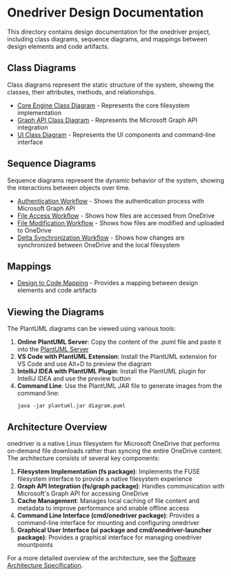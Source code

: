# Onedriver Design Documentation

This directory contains design documentation for the onedriver project, including class diagrams, sequence diagrams, and mappings between design elements and code artifacts.

## Class Diagrams

Class diagrams represent the static structure of the system, showing the classes, their attributes, methods, and relationships.

- [Core Engine Class Diagram](core_engine_class_diagram.puml) - Represents the core filesystem implementation
- [Graph API Class Diagram](graph_api_class_diagram.puml) - Represents the Microsoft Graph API integration
- [UI Class Diagram](ui_class_diagram.puml) - Represents the UI components and command-line interface

## Sequence Diagrams

Sequence diagrams represent the dynamic behavior of the system, showing the interactions between objects over time.

- [Authentication Workflow](auth_sequence_diagram.puml) - Shows the authentication process with Microsoft Graph API
- [File Access Workflow](file_access_sequence_diagram.puml) - Shows how files are accessed from OneDrive
- [File Modification Workflow](file_modification_sequence_diagram.puml) - Shows how files are modified and uploaded to OneDrive
- [Delta Synchronization Workflow](delta_sync_sequence_diagram.puml) - Shows how changes are synchronized between OneDrive and the local filesystem

## Mappings

- [Design to Code Mapping](design_to_code_mapping.md) - Provides a mapping between design elements and code artifacts

## Viewing the Diagrams

The PlantUML diagrams can be viewed using various tools:

1. **Online PlantUML Server**: Copy the content of the .puml file and paste it into the [PlantUML Server](http://www.plantuml.com/plantuml/uml/)
2. **VS Code with PlantUML Extension**: Install the PlantUML extension for VS Code and use Alt+D to preview the diagram
3. **IntelliJ IDEA with PlantUML Plugin**: Install the PlantUML plugin for IntelliJ IDEA and use the preview button
4. **Command Line**: Use the PlantUML JAR file to generate images from the command line:
   ```
   java -jar plantuml.jar diagram.puml
   ```

## Architecture Overview

onedriver is a native Linux filesystem for Microsoft OneDrive that performs on-demand file downloads rather than syncing the entire OneDrive content. The architecture consists of several key components:

1. **Filesystem Implementation (fs package)**: Implements the FUSE filesystem interface to provide a native filesystem experience
2. **Graph API Integration (fs/graph package)**: Handles communication with Microsoft's Graph API for accessing OneDrive
3. **Cache Management**: Manages local caching of file content and metadata to improve performance and enable offline access
4. **Command Line Interface (cmd/onedriver package)**: Provides a command-line interface for mounting and configuring onedriver
5. **Graphical User Interface (ui package and cmd/onedriver-launcher package)**: Provides a graphical interface for managing onedriver mountpoints

For a more detailed overview of the architecture, see the [Software Architecture Specification](software_architecture_document.md).